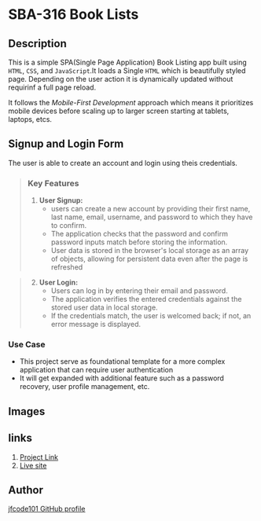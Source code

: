 # **SBA-316 Book Lists**

## Description

This is a simple SPA(Single Page Application) Book Listing app built using `HTML`, `CSS`, and `JavaScript`.It loads a Single `HTML` which is beautifully styled page. Depending on the user action it is dynamically updated without requirinf a full page reload. 

It follows the  *Mobile-First Development* approach which means it prioritizes mobile devices before scaling up to larger screen starting at tablets, laptops, etcs.

##  Signup and Login Form

The user is able to create an account and login using theis credentials.

> ### Key Features
>   1. **User Signup:**
>        - users can create a new account by providing their first name, last name, email, username, and password to which they have to confirm.
>        - The application checks that the password and confirm password inputs match before storing the information.
>        - User data is stored in the browser's local storage as an array of objects, allowing for persistent data even after the page is refreshed


>   2. **User Login:**
>        - Users can log in by entering their email and password.
>        - The application verifies the entered credentials against the stored user data in local storage.
>        - If the credentials match, the user is welcomed back; if not, an error message is displayed.

### Use Case

- This project serve as foundational template for a more complex application that can require user authentication
- It will get expanded with additional feature such as a password recovery, user profile management, etc.

## Images

## links

1. [Project Link](https://github.com/jfcode101/mern-rtt33/tree/main/SBA-316) 
2. [Live site](https://jfcode101.github.io/mern-rtt33/SBA-316)

## Author

[jfcode101 GitHub profile](https://github.com/jfcode101)
